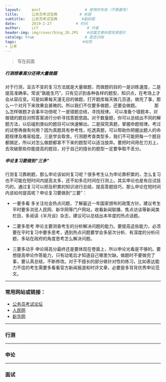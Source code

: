 ```yaml
---
layout:     post                    # 使用的布局（不需要改）
title:      公务员考试宝典          # 标题 
subtitle:   公务员考试宝典           #副标题
date:       2019-2-27           # 时间
author:     LCY                      # 作者
header-img: img/cover/bing_20.JPG    #这篇文章标题背景图片
catalog: true                       # 是否归档
tags:                              #标签
- 公考 
---
```

>写在前面

##### 行测想拿高分还得大量做题　　　　
对于行测，亘古不变的复习方法就是大量做题，而做题的目的一是训练速度，二是提高准确率。常说“孰能生巧”，只有见识到各种各样的题型，知识点，在考场上才会从容应变。可是如果每天漫无目的做题，打开题库每天做几百道，做完了事，那么一个对月下来效果会甚微的。所以我们不仅要多做题，还要会做题。　　　　那么怎样做题才会事半功倍呢？一是错题总结，寻找规律。 可以准备个错题本，对做错的题目对照答案进行分析寻找答题思路。对于数量题，你可以总结出不同的解题方法，以后碰到类似的题目可以快速解出。二是探究真题，掌握命题规律。考过的试卷再做有何用？因为真题具有参考性，吃透真题，可以帮助你把握出题人的命题规律及难易程度。三是学会取舍。行测题考查类型多，我们不可能把每一个题目都搞定，所以对怎么做题都拿不下来的题型可以适当放弃。要把时间用在刀刃上，去攻破那些你能提高的题目，对于自己的擅长的题型一定要争取不丢分。　　　　
#####  申论复习要做到“三多”　　　　
行测复习靠刷题，那么申论该如何复习呢？很多考生认为申论靠积累的，怎么复习也不可能在短时间内提高太多，还不如多花时间在行测上。其实申论也是有应试技巧的，通过复习可以把及积累的知识进行总结，提高答题技巧，那么申论在短时间内该如何提高呢？申论复习要做到“三要”：　　　　

* 一要多看
多关注社会热点问题，了解最近一年国家颁布的政策方针。建议考生平时要多浏览人民网、新华网等门户网站，收看新闻联播、焦点访谈等新闻类栏目，多阅读《半月谈》杂志，建议可以总结出本年度的热点话题。　　　　

* 二要多思考
申论主要测查考生的分析解决问题的能力。要提高这些能力，必须要在平时复习中要多思考，遇到热点问题要学会多层次分析、有深度的分析问题，多站在政府的角度思考怎么解决问题。　　　　

* 三要多动手
申论得高分最终还是要体现在卷面上，所以申论光看是不够的。要想提高申论作答能力，只有动笔后才知道自己哪里欠缺。做题时不要做完了事，要认真总结，不断修改。对于不擅长的部分做针对性的练习，比如表达能力不佳的考生需要多看看官方新闻报道和时评文章，必要是多背背优秀申论范文。



---
### 常用网站或链接：
* [公务员考试论坛](https://bbs.qzzn.com/)
* [人民网](http://www.people.com.cn/)
* [新华网](http://www.xinhuanet.com/?f=pad)




---
### 行测



---
### 申论





---
### 面试